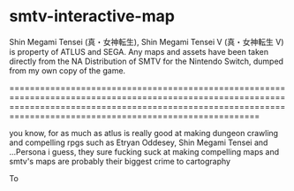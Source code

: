 # smtv-interactive-map

Shin Megami Tensei (真・女神転生), Shin Megami Tensei V (真・女神転生 V) is property of ATLUS and SEGA. Any maps and assets have been taken directly from the NA Distribution of SMTV for the Nintendo Switch, dumped from my own copy of the game.  

===================================================================================================================================================================================================================

you know, for as much as atlus is really good at making dungeon crawling and compelling rpgs such as Etryan Oddesey, Shin Megami Tensei and ...Persona i guess, they sure fucking suck at making compelling maps and smtv's maps are probably their biggest crime to cartography

To 
